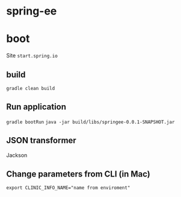 # spring-ee

# boot
Site `start.spring.io`

## build
`gradle clean build`

## Run application
`gradle bootRun`
`java -jar build/libs/springee-0.0.1-SNAPSHOT.jar`

## JSON transformer
Jackson

## Change parameters from CLI (in Mac)
`export CLINIC_INFO_NAME="name from enviroment"`
